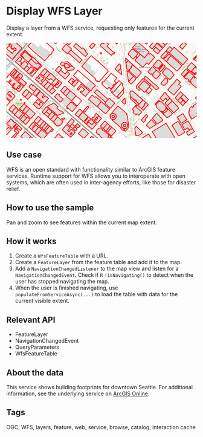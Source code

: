 <h1>Display WFS Layer</h1>

<p>Display a layer from a WFS service, requesting only features for the current extent.</p>

<p><img src="DisplayWFSLayer.png"/></p>

<h2>Use case</h2>

<p>WFS is an open standard with functionality similar to ArcGIS feature
services. Runtime support for WFS allows you to interoperate with open
systems, which are often used in inter-agency efforts, like those for
disaster relief.</p>

<h2>How to use the sample</h2>

<p>Pan and zoom to see features within the current map extent.</p>

<h2>How it works</h2>

<ol>
<li>Create a <code>WfsFeatureTable</code> with a URL. </li>

<li>Create a <code>FeatureLayer</code> from the feature table and add it to the map.</li>

<li>Add a <code>NavigationChangedListener</code> to the map view and listen for a
<code>NavigationChangedEvent</code>. Check if it <code>!isNavigating()</code> to detect
when the user has stopped navigating the map.</li>

<li>When the user is finished navigating, use
<code>populateFromServiceAsync(...)</code> to load the table with data for the
current visible extent.</li>
</ol>

<h2>Relevant API</h2>

<ul>
<li>FeatureLayer</li>

<li>NavigationChangedEvent</li>

<li>QueryParameters</li>

<li>WfsFeatureTable</li>
</ul>

<h2>About the data</h2>

<p>This service shows building footprints for downtown Seattle. For
additional information, see the underlying service on
<a href="https://arcgisruntime.maps.arcgis.com/home/item.html?id=1b81d35c5b0942678140efc29bc25391">ArcGIS Online</a>.</p>

<h2>Tags</h2>

<p>OGC, WFS, layers,  feature, web, service, browse, catalog, interaction cache</p>